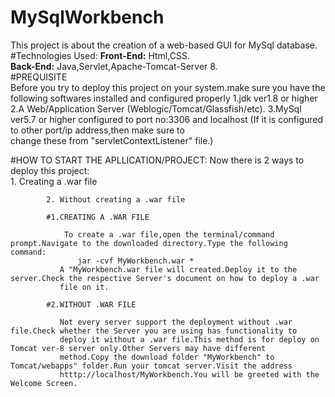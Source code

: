 # MySqlWorkbench
This project is about the creation of a web-based GUI for MySql database.
#Technologies Used:
  **Front-End:** Html,CSS.  
  **Back-End:** Java,Servlet,Apache-Tomcat-Server 8.  
   #PREQUISITE  
   Before you try to deploy this project on your system.make sure you have the following softwares installed and configured properly
    1.jdk ver1.8 or higher
    2.A Web/Application Server (Weblogic/Tomcat/Glassfish/etc).
    3.MySql ver5.7 or higher configured to port no:3306 and localhost (If it is configured to other port/ip address,then make sure to           
    change these from "servletContextListener" file.)
    
 #HOW TO START THE APLLICATION/PROJECT:
  Now there is 2 ways to deploy this project:  
            1. Creating a .war file
            
            2. Without creating a .war file
            
            #1.CREATING A .WAR FILE
            
                To create a .war file,open the terminal/command prompt.Navigate to the downloaded directory.Type the following command:
                   jar -cvf MyWorkbench.war *
               A "MyWorkbench.war file will created.Deploy it to the server.Check the respective Server's document on how to deploy a .war                
               file on it.
             
            #2.WITHOUT .WAR FILE
            
               Not every server support the deployment without .war file.Check whether the Server you are using has functionality to                     
               deploy it without a .war file.This method is for deploy on Tomcat ver-8 server only.Other Servers may have different                      
               method.Copy the download folder "MyWorkbench" to Tomcat/webapps" folder.Run your tomcat server.Visit the address                          
               htttp://localhost/MyWorkbench.You will be greeted with the Welcome Screen.

